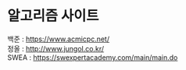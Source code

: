 # 알고리즘 사이트
백준 : https://www.acmicpc.net/  
정올 : http://www.jungol.co.kr/  
SWEA : https://swexpertacademy.com/main/main.do  
